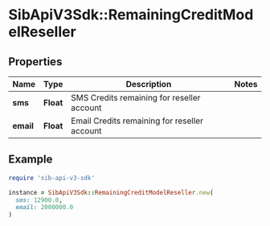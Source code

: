 # SibApiV3Sdk::RemainingCreditModelReseller

## Properties

| Name | Type | Description | Notes |
| ---- | ---- | ----------- | ----- |
| **sms** | **Float** | SMS Credits remaining for reseller account |  |
| **email** | **Float** | Email Credits remaining for reseller account |  |

## Example

```ruby
require 'sib-api-v3-sdk'

instance = SibApiV3Sdk::RemainingCreditModelReseller.new(
  sms: 12900.0,
  email: 2000000.0
)
```

